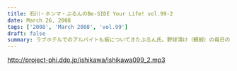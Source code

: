 ```yaml
---
title: 石川・ホンマ・ぶるんのBe-SIDE Your Life! vol.99-2
date: March 26, 2008
tags: ['2008', 'March 2008', 'vol.99']
draft: false
summary: ラブホテルでのアルバイトも板についてきたぶるん氏。野球漬け（観戦）の毎日のようで、レッドソックス戦も観に行くらしい・・・ムムム、光ファイバーを引く方が先ではないだろうか。NAMAE
---
```


http://project-phi.ddo.jp/ishikawa/ishikawa099_2.mp3